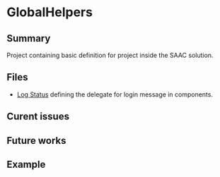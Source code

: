 ﻿# GlobalHelpers

## Summary
Project containing basic definition for project inside the SAAC solution.

## Files
* [Log Status](src/LogStatus.cs) defining the delegate for login message in components.

## Curent issues

## Future works

## Example
   